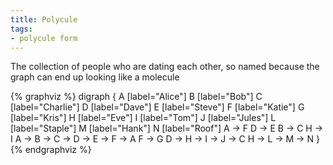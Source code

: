 ```yaml
---
title: Polycule
tags:
- polycule form
---
```

The collection of people who are dating each other, so named because the graph can end up looking like a molecule


{% graphviz %}
digraph {
    A [label="Alice"]
    B [label="Bob"]
    C [label="Charlie"]
    D [label="Dave"]
    E [label="Steve"]
    F [label="Katie"]
    G [label="Kris"]
    H [label="Eve"]
    I [label="Tom"]
    J [label="Jules"]
    L [label="Staple"]
    M [label="Hank"]
    N [label="Roof"]
  A -> F
  D -> E
  B -> C
  H -> I
  A -> B -> C -> D -> E -> F -> A
  F -> G
  D -> H -> I -> J -> C
  H -> L -> M -> N
}
{% endgraphviz %}

